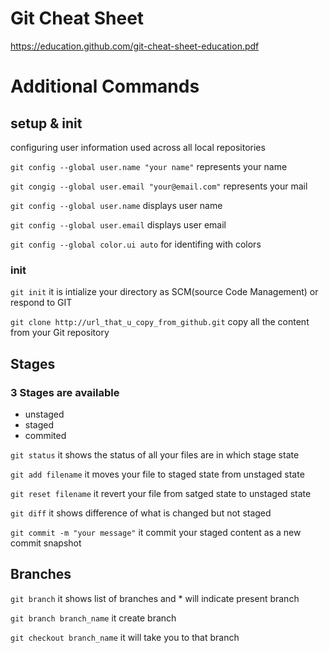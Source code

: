 # Git Cheat Sheet
https://education.github.com/git-cheat-sheet-education.pdf
# Additional Commands

## setup & init

configuring user information used across all local repositories

`git config --global user.name "your name"`
represents your name

`git congig --global user.email "your@email.com"`
represents your mail

`git config --global user.name`
displays user name

`git config --global user.email`
displays user email

`git config --global color.ui auto`
for identifing with colors

### init

`git init`
it is intialize your directory as SCM(source Code Management) or respond to GIT

`git clone http://url_that_u_copy_from_github.git`
copy all the content from your Git repository

## Stages
### 3 Stages are available
- unstaged
- staged
- commited

`git status`
it shows the status of all your files are in which stage state

`git add filename`
it moves your file to staged state from unstaged state

`git reset filename`
it revert your file from satged state to unstaged state

`git diff`
it shows difference of what is changed but not staged

`git commit -m "your message"`
it commit your staged content as a new commit snapshot

## Branches

`git branch`
it shows list of branches and * will indicate present branch

`git branch branch_name`
it create branch

`git checkout branch_name`
it will take you to that branch




    
    
